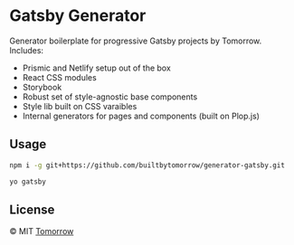 # Gatsby Generator

Generator boilerplate for progressive Gatsby projects by Tomorrow. Includes:

- Prismic and Netlify setup out of the box
- React CSS modules
- Storybook
- Robust set of style-agnostic base components
- Style lib built on CSS varaibles
- Internal generators for pages and components (built on Plop.js)

## Usage

```sh
npm i -g git+https://github.com/builtbytomorrow/generator-gatsby.git

yo gatsby
```

## License

© MIT [Tomorrow](https://www.builtbytomorrow.com)
